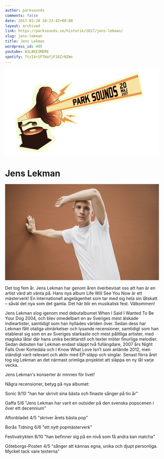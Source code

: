 ```yaml
---
author: parksounds
comments: false
date: 2017-03-28 10:23:42+00:00
layout: archived
link: https://parksounds.se/historik/2017/jens-lekman/
slug: jens-lekman
title: Jens Lekman
wordpress_id: 495
youtube: W3L8KEIMDRE
spotify: 7tzI4rSFTHafjF18ZrNZWx
---
```


<img src="/images/2017/logo-1.svg" alt="Park Sounds 2017">


# Jens Lekman


<img src="/images/2017/jens-lekman.jpg">

Det tog fem år. Jens Lekman har genom åren överbevisat oss att han är en artist värd att vänta på. Hans nya album Life Will See You Now är ett mästerverk! En internationell angelägenhet som tar med sig hela sin låtskatt – såväl det nya som det gamla. Det här blir en musikalisk fest. Välkommen!

Jens Lekman slog igenom med debutalbumet When I Said I Wanted To Be Your Dog 2004, och blev omedelbart en av Sveriges mest älskade indieartister, samtidigt som han hyllades världen över. Sedan dess har Lekman fått otaliga utmärkelser och lysande recensioner, samtidigt som han etablerat sig som en av Sveriges starkaste och mest pålitliga artister, med magiska låtar där hans unika berättarstil och texter möter finurliga melodier. Sedan debuten har Lekman endast släppt två fullängdare, 2007 års Night Falls Over Kortedala och I Know What Love Isn’t som anlände 2012, men ständigt varit relevant och aktiv med EP-släpp och singlar. Senast förra året tog sig Lekman an det närmast orimliga projektet att släppa en ny låt varje vecka.

Jens Lekman's konserter är minnen för livet!

Några recensioner, betyg på nya albumet:

Sonic 9/10
"han har skrivit sina bästa och finaste sånger på tio år"

Gaffa 5/6
"Jens Lekman har varit en outsider på den svenska popscenen i över ett decennium"

Aftonbladet 4/5
"skriver årets bästa pop"

Borås Tidning 6/6
"ett nytt popmästerverk"

Festivalrykten 8/10
"han befinner sig på en nivå som få andra kan matcha"

Göteborgs-Posten 4/5
"sånger att kännas egna, unika och djupt personliga. Mycket tack vare texterna"








